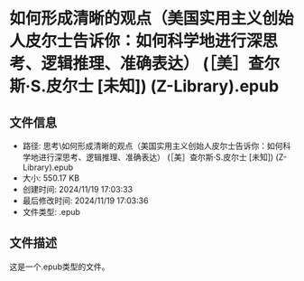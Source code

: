 ﻿# 如何形成清晰的观点（美国实用主义创始人皮尔士告诉你：如何科学地进行深思考、逻辑推理、准确表达） (［美］查尔斯·S.皮尔士 [未知]) (Z-Library).epub

## 文件信息
- 路径: 思考\如何形成清晰的观点（美国实用主义创始人皮尔士告诉你：如何科学地进行深思考、逻辑推理、准确表达） (［美］查尔斯·S.皮尔士 [未知]) (Z-Library).epub
- 大小: 550.17 KB
- 创建时间: 2024/11/19 17:03:33
- 最后修改时间: 2024/11/19 17:03:36
- 文件类型: .epub

## 文件描述
这是一个.epub类型的文件。

